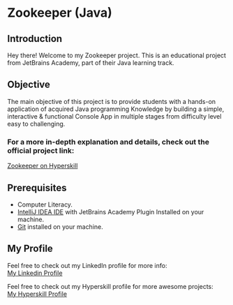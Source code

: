 # Zookeeper (Java)

## Introduction
Hey there! Welcome to my Zookeeper project. This is an educational project from JetBrains Academy, part of their Java learning track.

## Objective
The main objective of this project is to provide students with a hands-on application of acquired Java programming Knowledge by building a simple, interactive & functional Console App in multiple stages from difficulty level easy to challenging.

### For a more in-depth explanation and details, check out the official project link:  
[Zookeeper on Hyperskill](https://hyperskill.org/projects/229)

## Prerequisites
- Computer Literacy.
- [IntelliJ IDEA IDE](https://www.jetbrains.com/help/idea/installation-guide.html) with JetBrains Academy Plugin Installed on your machine.
- [Git](https://git-scm.com/book/en/v2/Getting-Started-Installing-Git) installed on your machine.

## My Profile 
Feel free to check out my LinkedIn profile for more info:<br>
[My Linkedin Profile](https://www.linkedin.com/in/osman-mohammed-434661108/)

Feel free to check out my Hyperskill profile for more awesome projects:  
[My Hyperskill Profile](https://hyperskill.org/profile/135248441)





